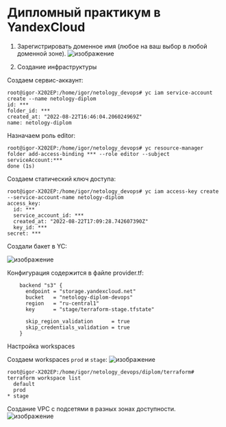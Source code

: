 Дипломный практикум в YandexCloud
===
1. Зарегистрировать доменное имя (любое на ваш выбор в любой доменной зоне).
![изображение](https://user-images.githubusercontent.com/60341565/185978183-4ce1d001-725b-4880-9912-819673a8d34d.png)

2. Создание инфраструктуры

Создаем сервис-аккаунт:

    root@igor-X202EP:/home/igor/netology_devops# yc iam service-account create --name netology-diplom
    id: ***
    folder_id: ***
    created_at: "2022-08-22T16:46:04.206024969Z"
    name: netology-diplom

Назначаем роль editor:

    root@igor-X202EP:/home/igor/netology_devops# yc resource-manager folder add-access-binding *** --role editor --subject serviceAccount:***
    done (1s)
    
Создаем статический ключ доступа:

    root@igor-X202EP:/home/igor/netology_devops# yc iam access-key create --service-account-name netology-diplom
    access_key:
      id: ***
      service_account_id: ***
      created_at: "2022-08-22T17:09:28.742607390Z"
      key_id: ***
    secret: ***
 Создали бакет в YC:

![изображение](https://user-images.githubusercontent.com/60341565/185986619-e864211f-bb43-422b-9c17-2d1a1d869a94.png)

Конфигурация содержится в файле provider.tf:

        backend "s3" {
          endpoint = "storage.yandexcloud.net"
          bucket   = "netology-diplom-devops"
          region   = "ru-central1"
          key      = "stage/terraform-stage.tfstate"

          skip_region_validation      = true
          skip_credentials_validation = true
        }
        
 Настройка workspaces

Создаем workspaces `prod` и `stage`:
![изображение](https://user-images.githubusercontent.com/60341565/185987254-33395269-a42f-461c-b9ee-bbb93b5f3db0.png)

    root@igor-X202EP:/home/igor/netology_devops/diplom/terraform# terraform workspace list
      default
      prod
    * stage
Создание VPC с подсетями в разных зонах доступности.
![изображение](https://user-images.githubusercontent.com/60341565/186162915-0b9c77a3-79d2-4068-bc40-6065db2c6896.png)
